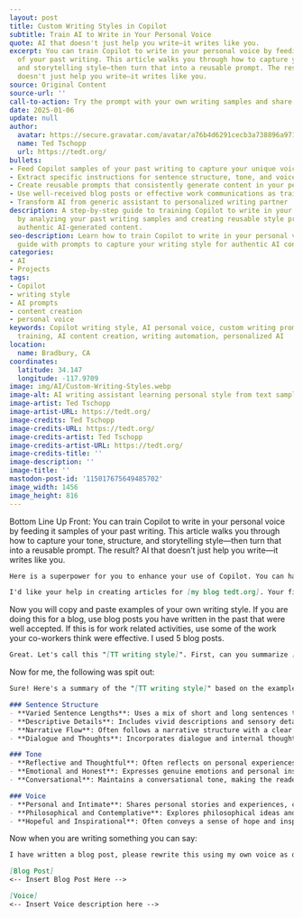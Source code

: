 ```yaml
---
layout: post
title: Custom Writing Styles in Copilot
subtitle: Train AI to Write in Your Personal Voice
quote: AI that doesn't just help you write—it writes like you.
excerpt: You can train Copilot to write in your personal voice by feeding it samples
  of your past writing. This article walks you through how to capture your tone, structure,
  and storytelling style—then turn that into a reusable prompt. The result? AI that
  doesn't just help you write—it writes like you.
source: Original Content
source-url: ''
call-to-action: Try the prompt with your own writing samples and share your results
date: 2025-01-06
update: null
author:
  avatar: https://secure.gravatar.com/avatar/a76b4d6291cecb3a738896a971bfb903?s=512&d=mp&r=g
  name: Ted Tschopp
  url: https://tedt.org/
bullets:
- Feed Copilot samples of your past writing to capture your unique voice and style
- Extract specific instructions for sentence structure, tone, and voice characteristics
- Create reusable prompts that consistently generate content in your personal style
- Use well-received blog posts or effective work communications as training examples
- Transform AI from generic assistant to personalized writing partner
description: A step-by-step guide to training Copilot to write in your personal voice
  by analyzing your past writing samples and creating reusable style prompts for consistent,
  authentic AI-generated content.
seo-description: Learn how to train Copilot to write in your personal voice. Step-by-step
  guide with prompts to capture your writing style for authentic AI content generation.
categories:
- AI
- Projects
tags:
- Copilot
- writing style
- AI prompts
- content creation
- personal voice
keywords: Copilot writing style, AI personal voice, custom writing prompts, Copilot
  training, AI content creation, writing automation, personalized AI
location:
  name: Bradbury, CA
coordinates:
  latitude: 34.147
  longitude: -117.9709
image: img/AI/Custom-Writing-Styles.webp
image-alt: AI writing assistant learning personal style from text samples
image-artist: Ted Tschopp
image-artist-URL: https://tedt.org/
image-credits: Ted Tschopp
image-credits-URL: https://tedt.org/
image-credits-artist: Ted Tschopp
image-credits-artist-URL: https://tedt.org/
image-credits-title: ''
image-description: ''
image-title: ''
mastodon-post-id: '115017675649485702'
image_width: 1456
image_height: 816
---
```

Bottom Line Up Front: You can train Copilot to write in your personal voice by feeding it samples of your past writing. This article walks you through how to capture your tone, structure, and storytelling style—then turn that into a reusable prompt. The result? AI that doesn’t just help you write—it writes like you.
 
```markdown
Here is a superpower for you to enhance your use of Copilot. You can have Copilot write something in your own style of writing.  Click on the link and head on over to Copilot for Web and use this prompt.  Make changes 

I'd like your help in creating articles for [my blog tedt.org]. Your first task will be to understand my writing style based on examples that I give you. After that, we'll create some content. To start, please say GO AHEAD and I will paste examples of my writing. Keep saying GO AHEAD and I will paste new examples. When I am done I will give you additional instructions. 
```
Now you will copy and paste examples of your own writing style. If you are doing this for a blog, use blog posts you have written in the past that were well accepted. If this is for work related activities, use some of the work your co-workers think were effective. I used 5 blog posts.

```markdown
Great. Let's call this "[TT writing style]". First, can you summarize [TT writing style] in a bullet points? Focus on the sentence structure, tone and voice so that I can give your description to someone else to emulate my style of writing.
```

Now for me, the following was spit out:

```markdown
Sure! Here's a summary of the "[TT writing style]" based on the examples you provided:

### Sentence Structure
- **Varied Sentence Lengths**: Uses a mix of short and long sentences to create a natural flow.
- **Descriptive Details**: Includes vivid descriptions and sensory details to paint a clear picture.
- **Narrative Flow**: Often follows a narrative structure with a clear beginning, middle, and end.
- **Dialogue and Thoughts**: Incorporates dialogue and internal thoughts to add depth and perspective.

### Tone
- **Reflective and Thoughtful**: Often reflects on personal experiences and deeper meanings.
- **Emotional and Honest**: Expresses genuine emotions and personal insights.
- **Conversational**: Maintains a conversational tone, making the reader feel engaged and connected.

### Voice
- **Personal and Intimate**: Shares personal stories and experiences, creating an intimate connection with the reader.
- **Philosophical and Contemplative**: Explores philosophical ideas and contemplative thoughts.
- **Hopeful and Inspirational**: Often conveys a sense of hope and inspiration, especially in relation to faith and spirituality.
```

Now when you are writing something you can say:

```Markdown
I have written a blog post, please rewrite this using my own voice as defined in the Voice section of this prompt.  

[Blog Post]
<-- Insert Blog Post Here -->

[Voice]
<-- Insert Voice description here -->
```